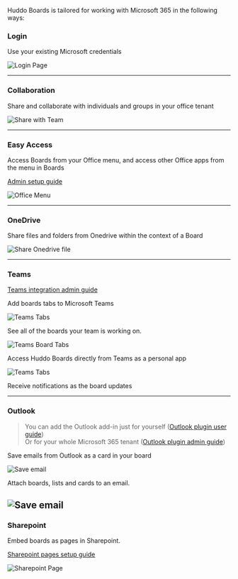Huddo Boards is tailored for working with Microsoft 365 in the following ways:

### Login

Use your existing Microsoft credentials

![Login Page](sign_in.png)

---

### Collaboration

Share and collaborate with individuals and groups in your office tenant

![Share with Team](teams/search.png)

---

### Easy Access

Access Boards from your Office menu, and access other Office apps from the menu in Boards

[Admin setup guide](custom-tiles/index.md)

![Office Menu](custom-tiles/custom-tiles.png)

---

### OneDrive

Share files and folders from Onedrive within the context of a Board

![Share Onedrive file](share_from_onedrive.png)

---

### Teams

[Teams integration admin guide](teams/index.md)

Add boards tabs to Microsoft Teams

![Teams Tabs](teams/tabs.png)

See all of the boards your team is working on.

![Teams Board Tabs](teams/tab-board.png)

Access Huddo Boards directly from Teams as a personal app

![Teams Tabs](teams/tabs_personal.png)

Receive notifications as the board updates


---

### Outlook

> You can add the Outlook add-in just for yourself ([Outlook plugin user guide](outlook/personal.md))<br /> Or for your whole Microsoft 365 tenant ([Outlook plugin admin guide](outlook/index.md))

Save emails from Outlook as a card in your board

![Save email](outlook/create.png)

Attach boards, lists and cards to an email.

![Save email](outlook/attach.png) 
---

### Sharepoint

Embed boards as pages in Sharepoint.

[Sharepoint pages setup guide](sharepoint/index.md)

![Sharepoint Page](../howto/microsoft/sharepoint10.png)
